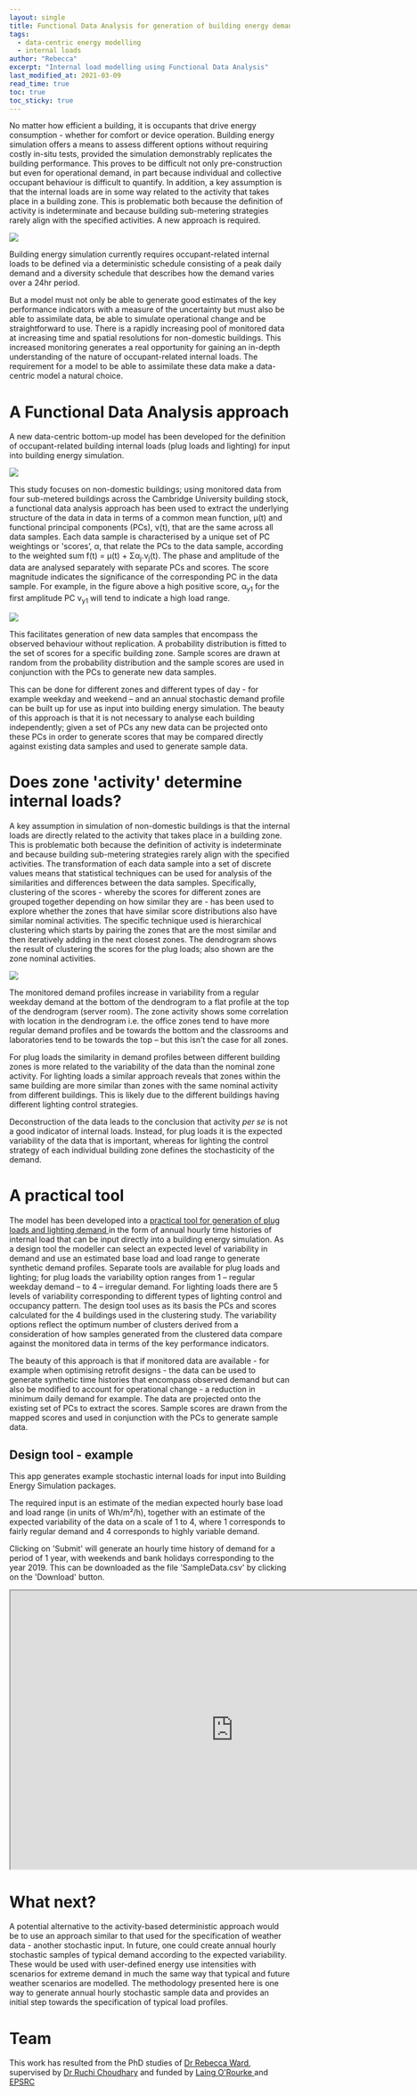 ```yaml
---
layout: single
title: Functional Data Analysis for generation of building energy demand profiles
tags:
  - data-centric energy modelling
  - internal loads
author: "Rebecca"
excerpt: "Internal load modelling using Functional Data Analysis"
last_modified_at: 2021-03-09
read_time: true
toc: true
toc_sticky: true
---
```


No matter how efficient a building, it is occupants that drive energy consumption - whether for comfort or device operation. Building energy simulation offers a means to assess different options without requiring costly in-situ tests, provided the simulation demonstrably replicates the building performance.  This proves to be difficult not only pre-construction but even for operational demand, in part because individual and collective occupant behaviour is difficult to quantify. In addition, a key assumption is that the internal loads are in some way related to the activity that takes place in a building zone. This is problematic both because the definition of activity is indeterminate and because building sub-metering strategies rarely align with the specified activities.  A new approach is required.

<div id="wrapper">
  <div id="sticky">
    <img src="/home/Images/stoch/CompEngSgCaChUS_2.png">
    </div>

Building energy simulation currently requires occupant-related internal loads to be defined via a deterministic schedule consisting of a peak daily demand and a diversity schedule that describes how the demand varies over a 24hr period. 
</div>


But a model must not only be able to generate good estimates of the key performance indicators with a measure of the uncertainty but must also be able to assimilate data, be able to simulate operational change and be straightforward to use. There is a rapidly increasing pool of monitored data at increasing time and spatial resolutions for non-domestic buildings. This increased monitoring generates a real opportunity for gaining an in-depth understanding of the nature of occupant-related internal loads.  The requirement for a model to be able to assimilate these data make a data-centric model a natural choice.  

# A Functional Data Analysis approach
A new data-centric bottom-up model has been developed for the definition of occupant-related building internal loads (plug loads and lighting) for input into building energy simulation. 

<div id="wrapper">
  <div id="sticky">
    <img src="/home/Images/stoch/ScorePlots_2.png">
    </div>
  
This study focuses on non-domestic buildings; using monitored data from four sub-metered buildings across the Cambridge University building stock, a functional data analysis approach has been used to extract the underlying structure of the data in data in terms of a common mean function, μ(t) and functional principal components (PCs), ν(t), that are the same across all data samples. Each data sample is characterised by a unique set of PC weightings or 'scores’, α, that relate the PCs to the data sample, according to the weighted sum f(t) = μ(t) + Σα<sub>j</sub>.ν<sub>j</sub>(t).  The phase and amplitude of the data are analysed separately with separate PCs and scores. The score magnitude indicates the significance of the corresponding PC in the data sample. For example, in the figure above a high positive score, α<sub>y1</sub> for the first amplitude PC ν<sub>y1</sub> will tend to indicate a high load range. 
</div>

<div id="wrapper">
  <div id="sticky">
    <img src="/home/Images/stoch/NewSamples_2.png">
    </div>
  
This facilitates generation of new data samples that encompass the observed behaviour without replication. A probability distribution is fitted to the set of scores for a specific building zone.  Sample scores are drawn at random from the probability distribution and the sample scores are used in conjunction with the PCs to generate new data samples. 
</div>  
  
This can be done for different zones and different types of day - for example weekday and weekend – and an annual stochastic demand profile can be built up for use as input into building energy simulation. The beauty of this approach is that it is not necessary to analyse each building independently; given a set of PCs any new data can be projected onto these PCs in order to generate scores that may be compared directly against existing data samples and used to generate sample data. 

# Does zone 'activity' determine internal loads?

A key assumption in simulation of non-domestic buildings is that the internal loads are directly related to the activity that takes place in a building zone. This is problematic both because the definition of activity is indeterminate and because building sub-metering strategies rarely align with the specified activities. The transformation of each data sample into a set of discrete values means that statistical techniques can be used for analysis of the similarities and differences between the data samples. Specifically, clustering of the scores - whereby the scores for different zones are grouped together depending on how similar they are - has been used to explore whether the zones that have similar score distributions also have similar nominal activities. The specific technique used is hierarchical clustering which starts by pairing the zones that are the most similar and then iteratively adding in the next closest zones. The dendrogram shows the result of clustering the scores for the plug loads; also shown are the zone nominal activities.

<div id="wrapper">
  <div id="sticky">
    <img src="/home/Images/stoch/Dendrogram_Anon_Label_Plots_Monitored__jet_v2.png">
    </div>

The monitored demand profiles increase in variability from a regular weekday demand at the bottom of the dendrogram to a flat profile at the top of the dendrogram (server room). The zone activity shows some correlation with location in the dendrogram i.e. the office zones tend to have more regular demand profiles and be towards the bottom and the classrooms and laboratories tend to be towards the top – but this isn’t the case for all zones.
</div> 


For plug loads the similarity in demand profiles between different building zones is more related to the variability of the data than the nominal zone activity. For lighting loads a similar approach reveals that zones within the same building are more similar than zones with the same nominal activity from different buildings.  This is likely due to the different buildings having different lighting control strategies.

Deconstruction of the data leads to the conclusion that activity <em>per se</em> is not a good indicator of internal loads. Instead, for plug loads it is the expected variability of the data that is important, whereas for lighting the control strategy of each individual building zone defines the stochasticity of the demand.  

# A practical tool

The model has been developed into a <a href = "https://github.com/EECi/FDA-for-BES"> practical tool for generation of plug loads and lighting demand </a> in the form of annual hourly time histories of internal load that can be input directly into a building energy simulation. As a design tool the modeller can select an expected level of variability in demand and use an estimated base load and load range to generate synthetic demand profiles.  Separate tools are available for plug loads and lighting; for plug loads the variability option ranges from 1 – regular weekday demand – to 4 – irregular demand.  For lighting loads there are 5 levels of variability corresponding to different types of lighting control and occupancy pattern.  The design tool uses as its basis the PCs and scores calculated for the 4 buildings used in the clustering study.  The variability options reflect the optimum number of clusters derived from a consideration of how samples generated from the clustered data compare against the monitored data in terms of the key performance indicators.  

The beauty of this approach is that if monitored data are available - for example when optimising retrofit designs - the data can be used to generate synthetic time histories that encompass observed demand but can also be modified to account for operational change - a reduction in minimum daily demand for example.  The data are projected onto the existing set of PCs to extract the scores.  Sample scores are drawn from the mapped scores and used in conjunction with the PCs to generate sample data.

## Design tool - example

This app generates example stochastic internal loads for input into Building Energy Simulation packages.

The required input is an estimate of the median expected hourly base load and load range (in units of Wh/m²/h), together with an estimate of the expected variability of the data on a scale of 1 to 4, where 1 corresponds to fairly regular demand and 4 corresponds to highly variable demand.

Clicking on 'Submit' will generate an hourly time history of demand for a period of 1 year, with weekends and bank holidays corresponding to the year 2019. This can be downloaded as the file 'SampleData.csv' by clicking on the 'Download' button.

 <iframe src="https://rmw61.pythonanywhere.com/" title="FDA design tool" width="800" height="500"></iframe>
 


# What next?
A potential alternative to the activity-based deterministic approach would be to use an approach similar to that used for the specification of weather data - another stochastic input.  In future, one could create annual hourly stochastic samples of typical demand according to the expected variability.  These would be used with user-defined energy use intensities with scenarios for extreme demand in much the same way that typical and future weather scenarios are modelled.  The methodology presented here is one way to generate annual hourly stochastic sample data and provides an initial step towards the specification of typical load profiles.


# Team
This work has resulted from the PhD studies of <a href = "https://eeci.github.io/home/docs/people/rebecca">Dr Rebecca Ward</a>, supervised by <a href = "https://eeci.github.io/home/docs/people/ruchi">Dr Ruchi Choudhary</a> and funded by <a href = "https://www.laingorourke.com/">Laing O'Rourke </a> and <a href = "https://epsrc.ukri.org/">EPSRC</a>

